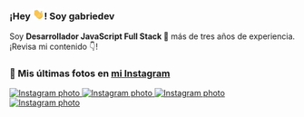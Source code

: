 <h3>¡Hey <img src="https://raw.githubusercontent.com/ABSphreak/ABSphreak/master/gifs/Hi.gif" width="20px" decondig="async">! Soy gabriedev</h3>

<p>Soy <strong>Desarrollador JavaScript Full Stack 🚀</strong> más de tres años de experiencia.<br />¡Revisa mi contenido 👇!</p>

### 📸 Mis últimas fotos en [mi Instagram](https://instagram.com/gabrie.dev)


<a href='https://instagram.com/p/C1UpuSGLQiG' target='_blank'>
  <img width='20%' src='https://instagram.fkiv2-1.fna.fbcdn.net/v/t51.2885-15/412513918_1325803934584302_4400498733289087214_n.jpg?stp=dst-jpg_e15&_nc_ht=instagram.fkiv2-1.fna.fbcdn.net&_nc_cat=106&_nc_ohc=jV8RJGzq86IAX9lQgT1&edm=APU89FABAAAA&ccb=7-5&oh=00_AfAmFjf1NQNSuNWP4Tj-SrsIeN407I49eSpqIzXE6Zoilg&oe=65D50B40&_nc_sid=bc0c2c' alt='Instagram photo' />
</a>
<a href='https://instagram.com/p/CzMY3lzxgmx' target='_blank'>
  <img width='20%' src='https://instagram.fkiv2-1.fna.fbcdn.net/v/t51.2885-15/398916226_819142863293745_2426123683154743297_n.webp?stp=dst-jpg_e35&_nc_ht=instagram.fkiv2-1.fna.fbcdn.net&_nc_cat=109&_nc_ohc=GNNDLG9d0pwAX9DLb94&edm=APU89FABAAAA&ccb=7-5&oh=00_AfAXtl7m0rtu5Oo-BkLJgaQkVw8lHKDL9g8e_vmMGCBivA&oe=65D59A69&_nc_sid=bc0c2c' alt='Instagram photo' />
</a>
<a href='https://instagram.com/p/CygbQv4uqxM' target='_blank'>
  <img width='20%' src='https://instagram.fkiv2-1.fna.fbcdn.net/v/t51.2885-15/391525959_236593062741789_5868561716480810596_n.webp?stp=dst-jpg_e35&_nc_ht=instagram.fkiv2-1.fna.fbcdn.net&_nc_cat=109&_nc_ohc=ng1jQsMl4cUAX9w3Tqw&edm=APU89FABAAAA&ccb=7-5&oh=00_AfAOAAudrthCF7PMfdFLdECJRnFVSkZ4a-iC1XMM3y0Nag&oe=65D5A725&_nc_sid=bc0c2c' alt='Instagram photo' />
</a>
<a href='https://instagram.com/p/CxTmOF6vN8M' target='_blank'>
  <img width='20%' src='https://instagram.fkiv2-1.fna.fbcdn.net/v/t51.2885-15/378565944_323878180141713_8920720304536029091_n.jpg?stp=dst-jpg_e15&_nc_ht=instagram.fkiv2-1.fna.fbcdn.net&_nc_cat=109&_nc_ohc=EjdevgbduSoAX_bmY3E&edm=APU89FABAAAA&ccb=7-5&oh=00_AfDfou8voGl5DCD0ittxdBPM1GEX7tiQDBNhOyYFSj24IQ&oe=65D49958&_nc_sid=bc0c2c' alt='Instagram photo' />
</a>
